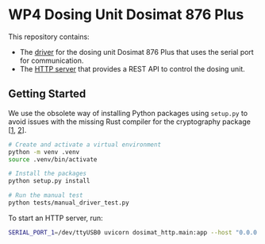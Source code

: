 # WP4 Dosing Unit Dosimat 876 Plus

This repository contains:

- The [driver](./driver/) for the dosing unit Dosimat 876 Plus that uses the serial port for communication.
- The [HTTP server](./http/) that provides a REST API to control the dosing unit.

## Getting Started

We use the obsolete way of installing Python packages using `setup.py` to avoid issues with the missing Rust compiler for the cryptography package [[1](https://github.com/pyca/cryptography/issues/5771#issuecomment-775016788), [2](https://cryptography.io/en/latest/faq/#why-does-cryptography-require-rust)].

```bash
# Create and activate a virtual environment
python -m venv .venv
source .venv/bin/activate

# Install the packages
python setup.py install

# Run the manual test
python tests/manual_driver_test.py
```

To start an HTTP server, run:

```bash
SERIAL_PORT_1=/dev/ttyUSB0 uvicorn dosimat_http.main:app --host "0.0.0.0" --port 8080
```

